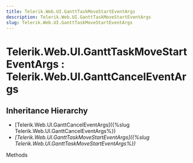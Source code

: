 ```yaml
---
title: Telerik.Web.UI.GanttTaskMoveStartEventArgs
description: Telerik.Web.UI.GanttTaskMoveStartEventArgs
slug: Telerik.Web.UI.GanttTaskMoveStartEventArgs
---
```


# Telerik.Web.UI.GanttTaskMoveStartEventArgs : Telerik.Web.UI.GanttCancelEventArgs

## Inheritance Hierarchy

* [Telerik.Web.UI.GanttCancelEventArgs]({%slug Telerik.Web.UI.GanttCancelEventArgs%})
* *[Telerik.Web.UI.GanttTaskMoveStartEventArgs]({%slug Telerik.Web.UI.GanttTaskMoveStartEventArgs%})*


Methods

